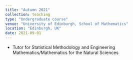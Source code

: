 ```yaml
---
title: "Autumn 2021"
collection: teaching
type: "Undergraduate course"
venue: "University of Edinburgh, School of Mathematics"
location: "Edinburgh, UK"
date: 2021-09-01
---
```


* Tutor for Statistical Methodology and Engineering Mathematics/Mathematics for the Natural Sciences

